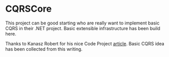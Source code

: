 <html>
<head></head>
<body>
<h1>CQRSCore</h1>
<p>
This project can be good starting who are really want to implement basic CQRS in their .NET project.
Basic extensible infrastructure has been build here.

Thanks to Kanasz Robert for his nice Code Project <a href="https://www.codeproject.com/Articles/555855/Introduction-to-CQRS" target="_blank">article</a>.
Basic CQRS idea has been collected from this writing. 
</p>
</body>
</html>
